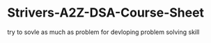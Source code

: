 # Strivers-A2Z-DSA-Course-Sheet
try to sovle as much as problem for devloping problem solving skill
